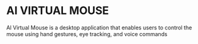 # AI VIRTUAL MOUSE
 Al Virtual Mouse is a desktop application that enables users to control the mouse using hand gestures, eye tracking, and voice commands
